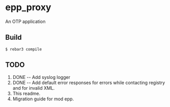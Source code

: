epp_proxy
=====

An OTP application

Build
-----

    $ rebar3 compile


TODO
----

1. DONE -- Add syslog logger
2. DONE -- Add default error responses for errors while contacting registry and for invalid XML.
3. This readme.
3. Migration guide for mod epp.
